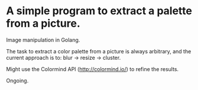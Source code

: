 # A simple program to extract a palette from a picture. 

Image manipulation in Golang.

The task to extract a color palette from a picture is always arbitrary, and the current approach is to: blur -> resize -> cluster.

Might use the Colormind API (http://colormind.io/) to refine the results.

Ongoing.
